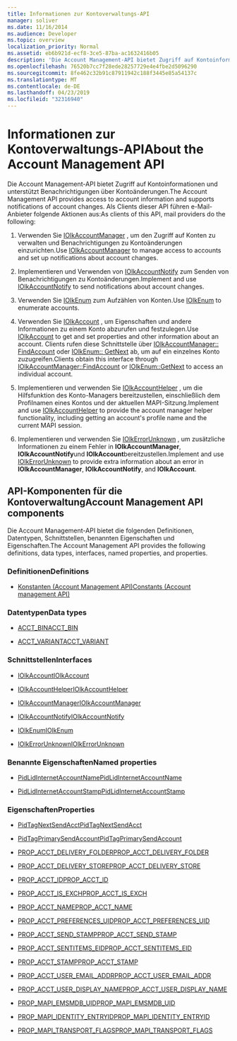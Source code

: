 ```yaml
---
title: Informationen zur Kontoverwaltungs-API
manager: soliver
ms.date: 11/16/2014
ms.audience: Developer
ms.topic: overview
localization_priority: Normal
ms.assetid: eb6b921d-ecf8-3ce5-87ba-ac1632416b05
description: 'Die Account Management-API bietet Zugriff auf Kontoinformationen und unterstützt Benachrichtigungen über Kontoänderungen. Als Clients dieser API führen e-Mail-Anbieter folgende Aktionen aus:'
ms.openlocfilehash: 76520b7cc7f28ede28257729e4e4fbe2d5096290
ms.sourcegitcommit: 8fe462c32b91c87911942c188f3445e85a54137c
ms.translationtype: MT
ms.contentlocale: de-DE
ms.lasthandoff: 04/23/2019
ms.locfileid: "32316940"
---
```

# <a name="about-the-account-management-api"></a><span data-ttu-id="181f6-104">Informationen zur Kontoverwaltungs-API</span><span class="sxs-lookup"><span data-stu-id="181f6-104">About the Account Management API</span></span>

<span data-ttu-id="181f6-105">Die Account Management-API bietet Zugriff auf Kontoinformationen und unterstützt Benachrichtigungen über Kontoänderungen.</span><span class="sxs-lookup"><span data-stu-id="181f6-105">The Account Management API provides access to account information and supports notifications of account changes.</span></span> <span data-ttu-id="181f6-106">Als Clients dieser API führen e-Mail-Anbieter folgende Aktionen aus:</span><span class="sxs-lookup"><span data-stu-id="181f6-106">As clients of this API, mail providers do the following:</span></span>
  
1. <span data-ttu-id="181f6-107">Verwenden Sie [IOlkAccountManager](iolkaccountmanager.md) , um den Zugriff auf Konten zu verwalten und Benachrichtigungen zu Kontoänderungen einzurichten.</span><span class="sxs-lookup"><span data-stu-id="181f6-107">Use [IOlkAccountManager](iolkaccountmanager.md) to manage access to accounts and set up notifications about account changes.</span></span> 
    
2. <span data-ttu-id="181f6-108">Implementieren und Verwenden von [IOlkAccountNotify](iolkaccountnotify.md) zum Senden von Benachrichtigungen zu Kontoänderungen.</span><span class="sxs-lookup"><span data-stu-id="181f6-108">Implement and use [IOlkAccountNotify](iolkaccountnotify.md) to send notifications about account changes.</span></span> 
    
3. <span data-ttu-id="181f6-109">Verwenden Sie [IOlkEnum](iolkenum.md) zum Aufzählen von Konten.</span><span class="sxs-lookup"><span data-stu-id="181f6-109">Use [IOlkEnum](iolkenum.md) to enumerate accounts.</span></span> 
    
4. <span data-ttu-id="181f6-110">Verwenden Sie [IOlkAccount](iolkaccount.md) , um Eigenschaften und andere Informationen zu einem Konto abzurufen und festzulegen.</span><span class="sxs-lookup"><span data-stu-id="181f6-110">Use [IOlkAccount](iolkaccount.md) to get and set properties and other information about an account.</span></span> <span data-ttu-id="181f6-111">Clients rufen diese Schnittstelle über [IOlkAccountManager:: FindAccount](iolkaccountmanager-findaccount.md) oder [IOlkEnum:: GetNext](iolkenum-getnext.md) ab, um auf ein einzelnes Konto zuzugreifen.</span><span class="sxs-lookup"><span data-stu-id="181f6-111">Clients obtain this interface through [IOlkAccountManager::FindAccount](iolkaccountmanager-findaccount.md) or [IOlkEnum::GetNext](iolkenum-getnext.md) to access an individual account.</span></span> 
    
5. <span data-ttu-id="181f6-112">Implementieren und verwenden Sie [IOlkAccountHelper](iolkaccounthelper.md) , um die Hilfsfunktion des Konto-Managers bereitzustellen, einschließlich dem Profilnamen eines Kontos und der aktuellen MAPI-Sitzung.</span><span class="sxs-lookup"><span data-stu-id="181f6-112">Implement and use [IOlkAccountHelper](iolkaccounthelper.md) to provide the account manager helper functionality, including getting an account's profile name and the current MAPI session.</span></span> 
    
6. <span data-ttu-id="181f6-113">Implementieren und verwenden Sie [IOlkErrorUnknown](iolkerrorunknown.md) , um zusätzliche Informationen zu einem Fehler in **IOlkAccountManager**, **IOlkAccountNotify**und **IOlkAccount**bereitzustellen.</span><span class="sxs-lookup"><span data-stu-id="181f6-113">Implement and use [IOlkErrorUnknown](iolkerrorunknown.md) to provide extra information about an error in **IOlkAccountManager**, **IOlkAccountNotify**, and **IOlkAccount**.</span></span> 

##  <a name="account-management-api-components"></a><span data-ttu-id="181f6-114">API-Komponenten für die Kontoverwaltung</span><span class="sxs-lookup"><span data-stu-id="181f6-114">Account Management API components</span></span>

<span data-ttu-id="181f6-115">Die Account Management-API bietet die folgenden Definitionen, Datentypen, Schnittstellen, benannten Eigenschaften und Eigenschaften.</span><span class="sxs-lookup"><span data-stu-id="181f6-115">The Account Management API provides the following definitions, data types, interfaces, named properties, and properties.</span></span>
  
### <a name="definitions"></a><span data-ttu-id="181f6-116">Definitionen</span><span class="sxs-lookup"><span data-stu-id="181f6-116">Definitions</span></span>
  
- [<span data-ttu-id="181f6-117">Konstanten (Account Management API)</span><span class="sxs-lookup"><span data-stu-id="181f6-117">Constants (Account management API)</span></span>](constants-account-management-api.md)
    
### <a name="data-types"></a><span data-ttu-id="181f6-118">Datentypen</span><span class="sxs-lookup"><span data-stu-id="181f6-118">Data types</span></span>
  
- [<span data-ttu-id="181f6-119">ACCT_BIN</span><span class="sxs-lookup"><span data-stu-id="181f6-119">ACCT_BIN</span></span>](acct_bin.md)
    
- [<span data-ttu-id="181f6-120">ACCT_VARIANT</span><span class="sxs-lookup"><span data-stu-id="181f6-120">ACCT_VARIANT</span></span>](acct_variant.md)
    
### <a name="interfaces"></a><span data-ttu-id="181f6-121">Schnittstellen</span><span class="sxs-lookup"><span data-stu-id="181f6-121">Interfaces</span></span>
  
- [<span data-ttu-id="181f6-122">IOlkAccount</span><span class="sxs-lookup"><span data-stu-id="181f6-122">IOlkAccount</span></span>](iolkaccount.md)
    
- [<span data-ttu-id="181f6-123">IOlkAccountHelper</span><span class="sxs-lookup"><span data-stu-id="181f6-123">IOlkAccountHelper</span></span>](iolkaccounthelper.md)
    
- [<span data-ttu-id="181f6-124">IOlkAccountManager</span><span class="sxs-lookup"><span data-stu-id="181f6-124">IOlkAccountManager</span></span>](iolkaccountmanager.md)
    
- [<span data-ttu-id="181f6-125">IOlkAccountNotify</span><span class="sxs-lookup"><span data-stu-id="181f6-125">IOlkAccountNotify</span></span>](iolkaccountnotify.md)
    
- [<span data-ttu-id="181f6-126">IOlkEnum</span><span class="sxs-lookup"><span data-stu-id="181f6-126">IOlkEnum</span></span>](iolkenum.md)
    
- [<span data-ttu-id="181f6-127">IOlkErrorUnknown</span><span class="sxs-lookup"><span data-stu-id="181f6-127">IOlkErrorUnknown</span></span>](iolkerrorunknown.md)
    
### <a name="named-properties"></a><span data-ttu-id="181f6-128">Benannte Eigenschaften</span><span class="sxs-lookup"><span data-stu-id="181f6-128">Named properties</span></span>
  
- [<span data-ttu-id="181f6-129">PidLidInternetAccountName</span><span class="sxs-lookup"><span data-stu-id="181f6-129">PidLidInternetAccountName</span></span>](pidlidinternetaccountname.md)
    
- [<span data-ttu-id="181f6-130">PidLidInternetAccountStamp</span><span class="sxs-lookup"><span data-stu-id="181f6-130">PidLidInternetAccountStamp</span></span>](pidlidinternetaccountstamp.md)
    
### <a name="properties"></a><span data-ttu-id="181f6-131">Eigenschaften</span><span class="sxs-lookup"><span data-stu-id="181f6-131">Properties</span></span>
  
- [<span data-ttu-id="181f6-132">PidTagNextSendAcct</span><span class="sxs-lookup"><span data-stu-id="181f6-132">PidTagNextSendAcct</span></span>](pidtagnextsendacct.md)
    
- [<span data-ttu-id="181f6-133">PidTagPrimarySendAccount</span><span class="sxs-lookup"><span data-stu-id="181f6-133">PidTagPrimarySendAccount</span></span>](pidtagprimarysendaccount.md)
    
- [<span data-ttu-id="181f6-134">PROP_ACCT_DELIVERY_FOLDER</span><span class="sxs-lookup"><span data-stu-id="181f6-134">PROP_ACCT_DELIVERY_FOLDER</span></span>](prop_acct_delivery_folder.md)
    
- [<span data-ttu-id="181f6-135">PROP_ACCT_DELIVERY_STORE</span><span class="sxs-lookup"><span data-stu-id="181f6-135">PROP_ACCT_DELIVERY_STORE</span></span>](prop_acct_delivery_store.md)
    
- [<span data-ttu-id="181f6-136">PROP_ACCT_ID</span><span class="sxs-lookup"><span data-stu-id="181f6-136">PROP_ACCT_ID</span></span>](prop_acct_id.md)
    
- [<span data-ttu-id="181f6-137">PROP_ACCT_IS_EXCH</span><span class="sxs-lookup"><span data-stu-id="181f6-137">PROP_ACCT_IS_EXCH</span></span>](prop_acct_is_exch.md)
    
- [<span data-ttu-id="181f6-138">PROP_ACCT_NAME</span><span class="sxs-lookup"><span data-stu-id="181f6-138">PROP_ACCT_NAME</span></span>](prop_acct_name.md)
    
- [<span data-ttu-id="181f6-139">PROP_ACCT_PREFERENCES_UID</span><span class="sxs-lookup"><span data-stu-id="181f6-139">PROP_ACCT_PREFERENCES_UID</span></span>](prop_acct_preferences_uid.md)
    
- [<span data-ttu-id="181f6-140">PROP_ACCT_SEND_STAMP</span><span class="sxs-lookup"><span data-stu-id="181f6-140">PROP_ACCT_SEND_STAMP</span></span>](prop_acct_send_stamp.md)
    
- [<span data-ttu-id="181f6-141">PROP_ACCT_SENTITEMS_EID</span><span class="sxs-lookup"><span data-stu-id="181f6-141">PROP_ACCT_SENTITEMS_EID</span></span>](prop_acct_sentitems_eid.md)
    
- [<span data-ttu-id="181f6-142">PROP_ACCT_STAMP</span><span class="sxs-lookup"><span data-stu-id="181f6-142">PROP_ACCT_STAMP</span></span>](prop_acct_stamp.md)
    
- [<span data-ttu-id="181f6-143">PROP_ACCT_USER_EMAIL_ADDR</span><span class="sxs-lookup"><span data-stu-id="181f6-143">PROP_ACCT_USER_EMAIL_ADDR</span></span>](prop_acct_user_email_addr.md)
    
- [<span data-ttu-id="181f6-144">PROP_ACCT_USER_DISPLAY_NAME</span><span class="sxs-lookup"><span data-stu-id="181f6-144">PROP_ACCT_USER_DISPLAY_NAME</span></span>](prop_acct_user_display_name.md)
    
- [<span data-ttu-id="181f6-145">PROP_MAPI_EMSMDB_UID</span><span class="sxs-lookup"><span data-stu-id="181f6-145">PROP_MAPI_EMSMDB_UID</span></span>](prop_mapi_emsmdb_uid.md)
    
- [<span data-ttu-id="181f6-146">PROP_MAPI_IDENTITY_ENTRYID</span><span class="sxs-lookup"><span data-stu-id="181f6-146">PROP_MAPI_IDENTITY_ENTRYID</span></span>](prop_mapi_identity_entryid.md)
    
- [<span data-ttu-id="181f6-147">PROP_MAPI_TRANSPORT_FLAGS</span><span class="sxs-lookup"><span data-stu-id="181f6-147">PROP_MAPI_TRANSPORT_FLAGS</span></span>](prop_mapi_transport_flags.md)
    

